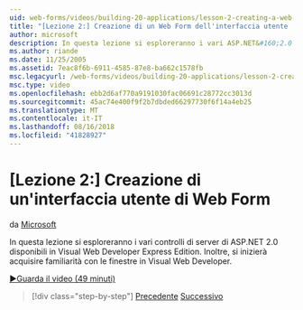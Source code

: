 ```yaml
---
uid: web-forms/videos/building-20-applications/lesson-2-creating-a-web-forms-user-interface
title: "[Lezione 2:] Creazione di un Web Form dell'interfaccia utente | Microsoft Docs"
author: microsoft
description: In questa lezione si esploreranno i vari ASP.NET&#160;2.0 controlli server disponibili in Visual Web Developer Express Edition. Inoltre, sarà possibile iniziare...
ms.author: riande
ms.date: 11/25/2005
ms.assetid: 7eac8f6b-6911-4585-87e8-ba662c1578fb
msc.legacyurl: /web-forms/videos/building-20-applications/lesson-2-creating-a-web-forms-user-interface
msc.type: video
ms.openlocfilehash: ebb2d6af770a9191030fac06691c28772cc3013d
ms.sourcegitcommit: 45ac74e400f9f2b7dbded66297730f6f14a4eb25
ms.translationtype: MT
ms.contentlocale: it-IT
ms.lasthandoff: 08/16/2018
ms.locfileid: "41828927"
---
```

<a name="lesson-2-creating-a-web-forms-user-interface"></a>[Lezione 2:] Creazione di un'interfaccia utente di Web Form
====================
da [Microsoft](https://github.com/microsoft)

In questa lezione si esploreranno i vari controlli di server di ASP.NET 2.0 disponibili in Visual Web Developer Express Edition. Inoltre, si inizierà acquisire familiarità con le finestre in Visual Web Developer.

[&#9654;Guarda il video (49 minuti)](https://channel9.msdn.com/Blogs/ASP-NET-Site-Videos/lesson-2-creating-a-web-forms-user-interface)

> [!div class="step-by-step"]
> [Precedente](lesson-1-getting-started-with-visual-web-developer-express.md)
> [Successivo](lesson-3-understanding-more-about-events-and-postback.md)
